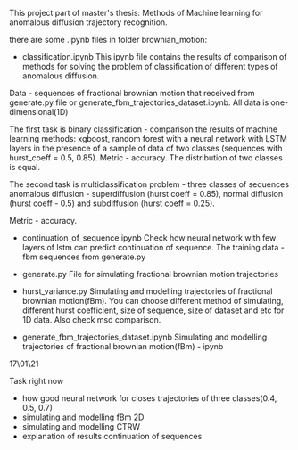 This project part of master's thesis: Methods of Machine learning for anomalous diffusion trajectory recognition.

there are some .ipynb files in folder brownian_motion:
 - classification.ipynb
 This ipynb file contains the results of comparison of methods for solving the problem of classification of different types of anomalous diffusion.
 
 
 Data - sequences of fractional brownian motion that received from generate.py file or generate_fbm_trajectories_dataset.ipynb. All data is one-dimensional(1D)
 
 
 The first task is binary classification - comparison the results of machine learning methods: xgboost, random forest with a neural network with LSTM layers in the presence of a sample of data of two classes (sequences with hurst_coeff = 0.5, 0.85).
 Metric - accuracy. The distribution of two classes is equal.
 
 The second task is multiclassification problem - three classes of sequences anomalous diffusion - superdiffusion (hurst coeff = 0.85), normal diffusion (hurst coeff - 0.5) and subdiffusion (hurst coeff = 0.25).
 
 Metric - accuracy.
 - continuation_of_sequence.ipynb
 Check how neural network with few layers of lstm can predict continuation of sequence. The training data - fbm sequences from generate.py
 
 - generate.py
 File for simulating fractional brownian motion trajectories
 - hurst_variance.py
 Simulating and modelling trajectories of fractional brownian motion(fBm). You can choose different method of simulating, different hurst coefficient, size of sequence, size of dataset and etc for 1D data. Also check msd comparison.
 - generate_fbm_trajectories_dataset.ipynb
 Simulating and modelling trajectories of fractional brownian motion(fBm) - ipynb
 
 
 17\01\21
 
 Task right now 
 - how good neural network for closes trajectories of three classes(0.4, 0.5, 0.7)
 - simulating and modelling fBm 2D
 - simulating and modelling CTRW
 - explanation of results continuation of sequences
 
